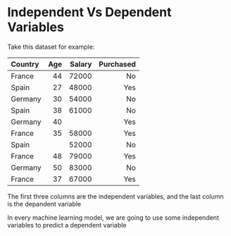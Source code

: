 # Independent Vs Dependent Variables

Take this dataset for example:

| Country | Age | Salary | Purchased |
|:------- | ---:| ------:| ---------:|
| France  | 44  | 72000  | No        |
| Spain   | 27  | 48000  | Yes       |
| Germany | 30  | 54000  | No        |
| Spain   | 38  | 61000  | No        |
| Germany | 40  |        | Yes       |
| France  | 35  | 58000  | Yes       |
| Spain   |     | 52000  | No        |
| France  | 48  | 79000  | Yes       |
| Germany | 50  | 83000  | No        |
| France  | 37  | 67000  | Yes       |

The first three columns are the independent variables, and the last column is the depandent variable

In every machine learning model, we are going to use some independent variables to predict a dependent variable
